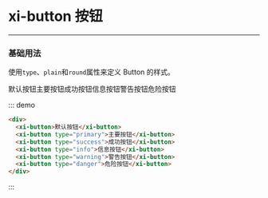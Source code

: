 # xi-button 按钮
----

### 基础用法
使用```type```、```plain```和```round```属性来定义 Button 的样式。

<div class="demo-block">
  <div style="display:flex;flex-direction:row;justify-content:flex-start;align-items:flex-start;flex-wrap:wrap;">
    <xi-button><span slot="title">默认按钮</span></xi-button>
    <xi-button type="primary">主要按钮</xi-button>
    <xi-button type="success">成功按钮</xi-button>
    <xi-button type="info">信息按钮</xi-button>
    <xi-button type="warning">警告按钮</xi-button>
    <xi-button type="danger">危险按钮</xi-button>
  </div>
</div>

::: demo
```html
<div>
  <xi-button>默认按钮</xi-button>
  <xi-button type="primary">主要按钮</xi-button>
  <xi-button type="success">成功按钮</xi-button>
  <xi-button type="info">信息按钮</xi-button>
  <xi-button type="warning">警告按钮</xi-button>
  <xi-button type="danger">危险按钮</xi-button>
</div>
```
:::